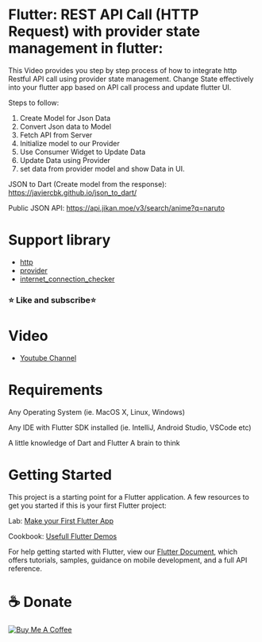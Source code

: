 # Flutter: REST API Call (HTTP Request) with provider state management in flutter:

This Video provides you step by step process of how to integrate http Restful API call using provider state management.
Change State effectively into your flutter app based on API call process and update flutter UI.

Steps to follow:
1. Create Model for Json Data 
2. Convert Json data to Model
3. Fetch API from Server 
4. Initialize model to our Provider
5. Use Consumer Widget to Update Data
6. Update Data using Provider
7. set data from provider model and show Data in UI.

JSON to Dart (Create model from the response):
https://javiercbk.github.io/json_to_dart/

Public JSON API:
https://api.jikan.moe/v3/search/anime?q=naruto


# Support library 
- <a href="https://pub.dev/packages/http">http</a>
- <a href="https://pub.dev/packages/provider">provider</a>
- <a href="https://pub.dev/packages/internet_connection_checker">internet_connection_checker</a>


<h3> ⭐ Like and subscribe⭐</h3>

# Video
- <a href="https://www.youtube.com/channel/UCOZtX6OjzrdgX6v9QV76slg">Youtube Channel</a>


# Requirements
Any Operating System (ie. MacOS X, Linux, Windows)<p>
Any IDE with Flutter SDK installed (ie. IntelliJ, Android Studio, VSCode etc)<p>
A little knowledge of Dart and Flutter
A brain to think


# Getting Started
This project is a starting point for a Flutter application.
A few resources to get you started if this is your first Flutter project:

Lab: <a href="https://flutter.dev/docs/get-started/codelab">Make your First Flutter App</a><p>
Cookbook: <a href="https://flutter.dev/docs/cookbook">Usefull Flutter Demos</a>

For help getting started with Flutter, view our <a href="https://flutter.dev/docs">Flutter Document</a>, which offers tutorials, samples, guidance on mobile development, and a full API reference.

 # ☕️ Donate
 <a href="https://www.buymeacoffee.com/technoprashant" target="_blank"><img src="https://bmc-cdn.nyc3.digitaloceanspaces.com/BMC-button-images/custom_images/orange_img.png" alt="Buy Me A Coffee" style="height: auto !important;width: auto !important;" ></a>
